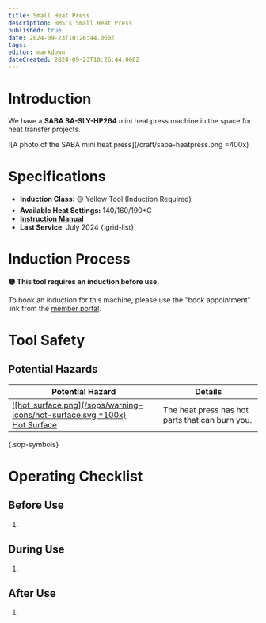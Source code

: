 ```yaml
---
title: Small Heat Press
description: BMS's Small Heat Press
published: true
date: 2024-09-23T10:26:44.060Z
tags: 
editor: markdown
dateCreated: 2024-09-23T10:26:44.060Z
---
```


# Introduction

We have a **SABA SA-SLY-HP264** mini heat press machine in the space for heat transfer projects. 

![A photo of the SABA mini heat press](/craft/saba-heatpress.png =400x)

# Specifications

- **Induction Class:** 🟡 Yellow Tool (Induction Required)
- **Available Heat Settings:** 140/160/190*C
- **[Instruction Manual](/tools/saba-sa-sly-hp264-manual.pdf)**
- **Last Service**: July 2024
{.grid-list}

# Induction Process

**🟡 This tool requires an induction before use.**

To book an induction for this machine, please use the "book appointment" link from the [member portal](https://portal.brisbanemaker.space/).

# Tool Safety

## Potential Hazards

|Potential Hazard|Details|
|---|---|
|[![hot_surface.png](/sops/warning-icons/hot-surface.svg =100x)<div>Hot Surface</div>](#)|The heat press has hot parts that can burn you.|
{.sop-symbols}

# Operating Checklist

## Before Use

1. 

## During Use

1.

## After Use

1. 